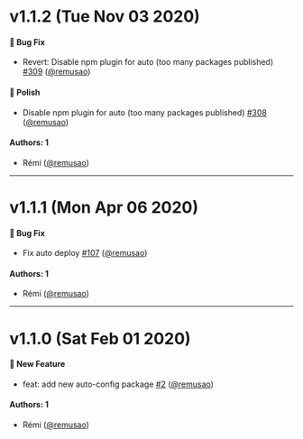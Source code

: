 # v1.1.2 (Tue Nov 03 2020)

#### :bug: Bug Fix

- Revert: Disable npm plugin for auto (too many packages published) [#309](https://github.com/remusao/mono/pull/309) ([@remusao](https://github.com/remusao))

#### :nail_care: Polish

- Disable npm plugin for auto (too many packages published) [#308](https://github.com/remusao/mono/pull/308) ([@remusao](https://github.com/remusao))

#### Authors: 1

- Rémi ([@remusao](https://github.com/remusao))

---

# v1.1.1 (Mon Apr 06 2020)

#### :bug: Bug Fix

- Fix auto deploy [#107](https://github.com/remusao/mono/pull/107) ([@remusao](https://github.com/remusao))

#### Authors: 1

- Rémi ([@remusao](https://github.com/remusao))

---

# v1.1.0 (Sat Feb 01 2020)

#### :rocket: New Feature

- feat: add new auto-config package [#2](https://github.com/remusao/mono/pull/2) ([@remusao](https://github.com/remusao))

#### Authors: 1

- Rémi ([@remusao](https://github.com/remusao))